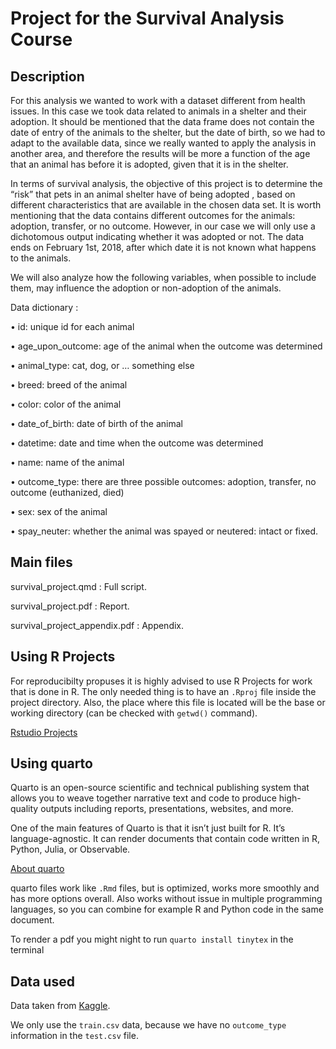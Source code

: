 # Project for the Survival Analysis Course 

## Description

For this analysis we wanted to work with a dataset different from health issues. In this case we took data related to animals in a shelter
and their adoption. It should be mentioned that the data frame does not contain the date of entry of the animals to the shelter, but the date of birth, so we had to adapt to the available data, since we really wanted to apply the analysis in another area, and therefore the results
will be more a function of the age that an animal has before it is adopted, given that it is in the shelter.

In terms of survival analysis, the objective of this project is to determine the “risk” that pets in an animal shelter have of being adopted , based on different characteristics that are available in the chosen data set. It is worth mentioning that the data contains different outcomes for the animals: adoption, transfer, or no outcome. However, in our case we will only use a dichotomous output indicating whether it was adopted or not. The data ends on February 1st, 2018, after which date it is not known what happens to the animals.

We will also analyze how the following variables, when possible to include them, may influence the adoption or non-adoption of the animals.

Data dictionary :

• id: unique id for each animal

• age_upon_outcome: age of the animal when the outcome was determined

• animal_type: cat, dog, or … something else

• breed: breed of the animal

• color: color of the animal

• date_of_birth: date of birth of the animal

• datetime: date and time when the outcome was determined

• name: name of the animal

• outcome_type: there are three possible outcomes: adoption, transfer, no outcome (euthanized, died)

• sex: sex of the animal

• spay_neuter: whether the animal was spayed or neutered: intact or fixed.

## Main files
survival_project.qmd : Full script.

survival_project.pdf : Report.

survival_project_appendix.pdf : Appendix.

## Using R Projects

For reproducibilty propuses it is highly advised to use R Projects for work that
is done in R. 
The only needed thing is to have an `.Rproj` file inside the project directory.
Also, the place where this file is located will be the base or working directory
(can be checked with `getwd()` command).

[Rstudio Projects](https://support.posit.co/hc/en-us/articles/200526207-Using-RStudio-Projects)

## Using quarto

Quarto is an open-source scientific and technical publishing system that allows 
you to weave together narrative text and code to produce high-quality outputs 
including reports, presentations, websites, and more.

One of the main features of Quarto is that it isn’t just built for R. It’s 
language-agnostic. It can render documents that contain code written in R, 
Python, Julia, or Observable.

[About quarto](https://www.jumpingrivers.com/blog/quarto-rmarkdown-comparison/)

quarto files work like `.Rmd` files, but is optimized, works more smoothly and
has more options overall. 
Also works without issue in multiple programming languages, so you can combine
for example R and Python code in the same document.

To render a pdf you might night to run `quarto install tinytex` in the terminal

## Data used

Data taken from [Kaggle](https://www.kaggle.com/competitions/sliced-s01e10-playoffs-2/data?select=train.csv).

We only use the `train.csv` data, because we have no `outcome_type` information
in the `test.csv` file.